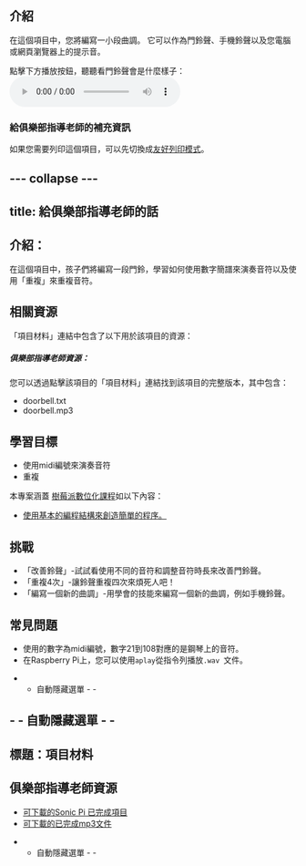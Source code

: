 ## 介紹

在這個項目中，您將編寫一小段曲調。 它可以作為門鈴聲、手機鈴聲以及您電腦或網頁瀏覽器上的提示音。

<div id="audio-preview" class="pdf-hidden">
  點擊下方播放按鈕，聽聽看門鈴聲會是什麼樣子： <audio controls preload> <source src="resources/doorbell.mp3" type="audio/mpeg"> 您的瀏覽器不支援 <code>音檔</code>。 </audio>
</div>

### 給俱樂部指導老師的補充資訊

如果您需要列印這個項目，可以先切換成[友好列印模式](https://projects.raspberrypi.org/en/projects/compose-tune/print)。

## \--- collapse \---

## title: 給俱樂部指導老師的話

## 介紹：

在這個項目中，孩子們將編寫一段門鈴，學習如何使用數字簡譜來演奏音符以及使用「重複」來重複音符。

## 相關資源

「項目材料」連結中包含了以下用於該項目的資源：

##### 俱樂部指導老師資源：

您可以透過點擊該項目的「項目材料」連結找到該項目的完整版本，其中包含：

* doorbell.txt
* doorbell.mp3

## 學習目標

* 使用midi編號來演奏音符
* 重複

本專案涵蓋 [樹莓派數位化課程](https://rpf.io/curriculum)如以下內容：

* [使用基本的編程結構來創造簡單的程序。](https://www.raspberrypi.org/curriculum/programming/creator)

## 挑戰

* 「改善鈴聲」-試試看使用不同的音符和調整音符時長來改善門鈴聲。
* 「重複4次」-讓鈴聲重複四次來煩死人吧！
* 「編寫一個新的曲調」-用學會的技能來編寫一個新的曲調，例如手機鈴聲。

## 常見問題

* 使用的數字為midi編號，數字21到108對應的是鋼琴上的音符。
* 在Raspberry Pi上，您可以使用` aplay `從指令列播放`.wav `文件。

- - 自動隱藏選單 - -

## - - 自動隱藏選單 - -

## 標題：項目材料

## 俱樂部指導老師資源

* [可下載的Sonic Pi 已完成項目](resources/doorbell.txt)
* [可下載的已完成mp3文件](resources/doorbell.mp3)

- - 自動隱藏選單 - -